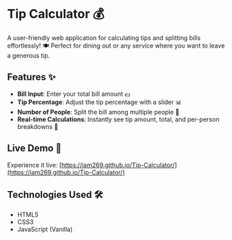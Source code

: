 # Tip Calculator 💰

A user-friendly web application for calculating tips and splitting bills effortlessly! 🍽️ Perfect for dining out or any service where you want to leave a generous tip.

## Features ✨
- **Bill Input**: Enter your total bill amount 💵
- **Tip Percentage**: Adjust the tip percentage with a slider 📊
- **Number of People**: Split the bill among multiple people 👥
- **Real-time Calculations**: Instantly see tip amount, total, and per-person breakdowns 🔄

## Live Demo 🚀
Experience it live: [https://iam269.github.io/Tip-Calculator/](https://iam269.github.io/Tip-Calculator/)

## Technologies Used 🛠️
- HTML5
- CSS3
- JavaScript (Vanilla)